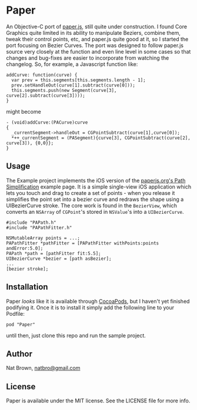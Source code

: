 # Paper

An Objective-C port of [paper.js](http://paperjs.org), still quite under construction. I found Core Graphics quite limited in its ability to manipulate Beziers, combine them, tweak their control points, etc, and paper.js quite good at it, so I started the port focusing on Bezier Curves.
The port was designed to follow paper.js source very closely at the function and even line level in some cases so that changes and bug-fixes are easier to incorporate from watching the changelog. So, for example, a Javascript function like:

    addCurve: function(curve) {
      var prev = this.segments[this.segments.length - 1];
      prev.setHandleOut(curve[1].subtract(curve[0]));
      this.segments.push(new Segment(curve[3], curve[2].subtract(curve[3])));
    }

might become

    - (void)addCurve:(PACurve)curve
    {
      _currentSegment->handleOut = CGPointSubtract(curve[1],curve[0]);
      *++_currentSegment = (PASegment){curve[3], CGPointSubtract(curve[2], curve[3]), {0,0}};
    }

## Usage

The Example project implements the iOS version of the [paperjs.org's Path Simplification](http://paperjs.org/examples/path-simplification/) example page. It is a simple single-view iOS application which lets you touch and drag to create a set of points - when you release it simplifies the point set into a bezier curve and redraws the shape using a UIBezierCurve stroke. The core work is found in the `BezierView`, which converts an `NSArray` of `CGPoint`'s stored in `NSValue`'s into a `UIBezierCurve`.

    #include "PAPath.h"
    #include "PAPathFitter.h"
    
    NSMutableArray points = ...;
    PAPathFitter *pathFitter = [PAPathFitter withPoints:points andError:5.0];
    PAPath *path = [pathFitter fit:5.5];
    UIBezierCurve *bezier = [path asBezier];
    ...
    [bezier stroke];


## Installation

Paper *looks* like it is available through [CocoaPods](http://cocoapods.org), but I haven't yet finished podifying it. Once it is to install it simply add the following line to your Podfile:

    pod "Paper"

until then, just clone this repo and run the sample project.

## Author

Nat Brown, natbro@gmail.com

## License

Paper is available under the MIT license. See the LICENSE file for more info.

